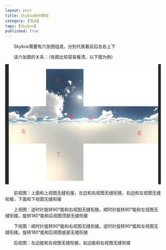 ```yaml
---
layout: post
title: Skybox制作教程
category: [浅谈]
tags: [Skybox]
published: True
---
```



　　Skybox需要有六张图组成，分别代表着前后左右上下

　　该六张图的关系：（有图比较容易看清，以下图为例）

<left><img src="/public/img/Skybox制作教程.png"></left>

　　前视图：上面和上视图无缝衔接，左边和右视图无缝衔接，右边和左视图无缝衔接，下面和下视图无缝衔接

　　上视图：逆时针旋转90°能和右视图无缝衔接。顺时针旋转90°能和左视图无缝衔接。旋转180°能和后视图顶部无缝衔接

　　下视图：顺时针旋转90°能和右视图无缝衔接。逆时针旋转90°能和左视图无缝衔接。旋转180°能和后视图底部无缝衔接

　　后视图：左边能和左视图无缝衔接，右边能和右视图无缝衔接